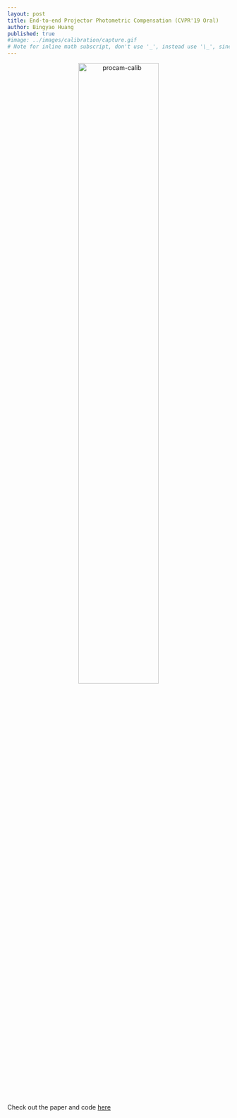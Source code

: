 ```yaml
---
layout: post
title: End-to-end Projector Photometric Compensation (CVPR'19 Oral)
author: Bingyao Huang
published: true
#image: ../images/calibration/capture.gif   
# Note for inline math subscript, don't use '_', instead use '\_', since Markdown interpret it as italic.
---
```

<p align="center"><img src="https://raw.githubusercontent.com/BingyaoHuang/CompenNet/master/doc/img_3.png" alt="procam-calib" width="60%"/></p>

Check out the paper and code [here](https://github.com/BingyaoHuang/CompenNet)

